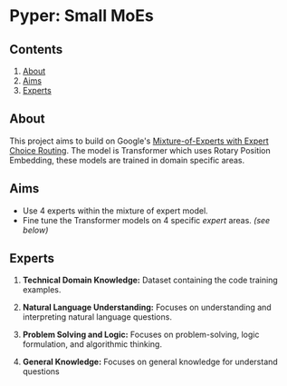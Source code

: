 # Pyper: Small MoEs

## Contents

1. [About](#about)
2. [Aims](#aims)
3. [Experts](#experts)


## About

This project aims to build on Google's [Mixture-of-Experts with Expert Choice Routing](https://blog.research.google/2022/11/mixture-of-experts-with-expert-choice.html?m=1). The model is Transformer which uses Rotary Position Embedding, these models are trained in domain specific areas.

## Aims

- Use 4 experts within the mixture of expert model.
- Fine tune the Transformer models on 4 specific *expert* areas. *(see below)*

## Experts

1. **Technical Domain Knowledge:** Dataset containing the code training examples.

2. **Natural Language Understanding:** Focuses on understanding and interpreting natural language questions.

3. **Problem Solving and Logic:** Focuses on problem-solving, logic formulation, and algorithmic thinking.

4. **General Knowledge:** Focuses on general knowledge for understand questions
